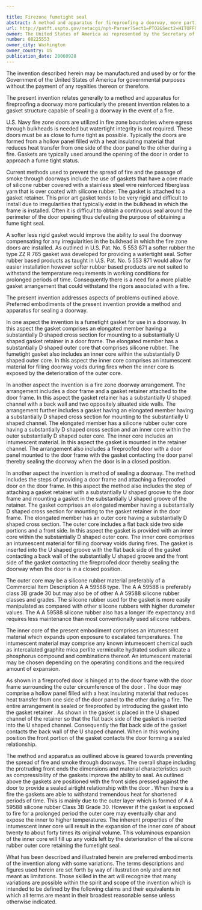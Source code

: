 ```yaml
---

title: Firezone fumetight seal
abstract: A method and apparatus for fireproofing a doorway, more particularly, the present invention relates to a gasket structure capable of sealing a doorway in the event of a fire. The gasket structure includes an outer silicon rubber core having a substantially D-shaped cross-section for mounting to a gasket retainer with a substantially U-shaped channel to a door frame. The gasket also includes an inner core of intumescent material within the outer core. The gasket is designed so that if the outer silicone rubber deteriorates because of fire, the intumescent material undergoes voluminous expansion to fill up voids left by the deterioration of the outer silicone rubber.
url: http://patft.uspto.gov/netacgi/nph-Parser?Sect1=PTO2&Sect2=HITOFF&p=1&u=%2Fnetahtml%2FPTO%2Fsearch-adv.htm&r=1&f=G&l=50&d=PALL&S1=08225553&OS=08225553&RS=08225553
owner: The United States of America as represented by the Secretary of the Navy
number: 08225553
owner_city: Washington
owner_country: US
publication_date: 20060928
---
```

The invention described herein may be manufactured and used by or for the Government of the United States of America for governmental purposes without the payment of any royalties thereon or therefore.

The present invention relates generally to a method and apparatus for fireproofing a doorway more particularly the present invention relates to a gasket structure capable of sealing a doorway in the event of a fire.

U.S. Navy fire zone doors are utilized in fire zone boundaries where egress through bulkheads is needed but watertight integrity is not required. These doors must be as close to fume tight as possible. Typically the doors are formed from a hollow panel filled with a heat insulating material that reduces heat transfer from one side of the door panel to the other during a fire. Gaskets are typically used around the opening of the door in order to approach a fume tight status.

Current methods used to prevent the spread of fire and the passage of smoke through doorways include the use of gaskets that have a core made of silicone rubber covered with a stainless steel wire reinforced fiberglass yarn that is over coated with silicone rubber. The gasket is attached to a gasket retainer. This prior art gasket tends to be very rigid and difficult to install due to irregularities that typically exist in the bulkhead in which the frame is installed. Often it is difficult to obtain a continuous seal around the perimeter of the door opening thus defeating the purpose of obtaining a fume tight seal.

A softer less rigid gasket would improve the ability to seal the doorway compensating for any irregularities in the bulkhead in which the fire zone doors are installed. As outlined in U.S. Pat. No. 5 553 871 a softer rubber the type ZZ R 765 gasket was developed for providing a watertight seal. Softer rubber based products as taught in U.S. Pat. No. 5 553 871 would allow for easier installation however softer rubber based products are not suited to withstand the temperature requirements in working conditions for prolonged periods of time. Consequently there is a need for a more pliable gasket arrangement that could withstand the rigors associated with a fire.

The present invention addresses aspects of problems outlined above. Preferred embodiments of the present invention provide a method and apparatus for sealing a doorway.

In one aspect the invention is a fumetight gasket for use in a doorway. In this aspect the gasket comprises an elongated member having a substantially D shaped cross section for mounting to a substantially U shaped gasket retainer in a door frame. The elongated member has a substantially D shaped outer core that comprises silicone rubber. The fumetight gasket also includes an inner core within the substantially D shaped outer core. In this aspect the inner core comprises an intumescent material for filling doorway voids during fires when the inner core is exposed by the deterioration of the outer core.

In another aspect the invention is a fire zone doorway arrangement. The arrangement includes a door frame and a gasket retainer attached to the door frame. In this aspect the gasket retainer has a substantially U shaped channel with a back wall and two oppositely situated side walls. The arrangement further includes a gasket having an elongated member having a substantially D shaped cross section for mounting to the substantially U shaped channel. The elongated member has a silicone rubber outer core having a substantially D shaped cross section and an inner core within the outer substantially D shaped outer core. The inner core includes an intumescent material. In this aspect the gasket is mounted in the retainer channel. The arrangement also includes a fireproofed door with a door panel mounted to the door frame with the gasket contacting the door panel thereby sealing the doorway when the door is in a closed position.

In another aspect the invention is method of sealing a doorway. The method includes the steps of providing a door frame and attaching a fireproofed door on the door frame. In this aspect the method also includes the step of attaching a gasket retainer with a substantially U shaped groove to the door frame and mounting a gasket in the substantially U shaped groove of the retainer. The gasket comprises an elongated member having a substantially D shaped cross section for mounting to the gasket retainer in the door frame. The elongated member has an outer core having a substantially D shaped cross section. The outer core includes a flat back side two side portions and a front side. In this aspect the gasket is provided with an inner core within the substantially D shaped outer core. The inner core comprises an intumescent material for filling doorway voids during fires. The gasket is inserted into the U shaped groove with the flat back side of the gasket contacting a back wall of the substantially U shaped groove and the front side of the gasket contacting the fireproofed door thereby sealing the doorway when the door is in a closed position.

The outer core may be a silicone rubber material preferably of a Commercial Item Description A A 59588 type. The A A 59588 is preferably class 3B grade 30 but may also be of other A A 59588 silicone rubber classes and grades. The silicone rubber used for the gasket is more easily manipulated as compared with other silicone rubbers with higher durometer values. The A A 59588 silicone rubber also has a longer life expectancy and requires less maintenance than most conventionally used silicone rubbers.

The inner core of the present embodiment comprises an intumescent material which expands upon exposure to escalated temperatures. The intumescent material may comprise any known intumescent chemical such as intercalated graphite mica perlite vermiculite hydrated sodium silicate a phosphorus compound and combinations thereof. An intumescent material may be chosen depending on the operating conditions and the required amount of expansion.

As shown in a fireproofed door is hinged at to the door frame with the door frame surrounding the outer circumference of the door . The door may comprise a hollow panel filled with a heat insulating material that reduces heat transfer from one side of the door panel to the other during a fire. The entire arrangement is sealed or fireproofed by introducing the gasket into the gasket retainer . As shown in the gasket is placed in the U shaped channel of the retainer so that the flat back side of the gasket is inserted into the U shaped channel. Consequently the flat back side of the gasket contacts the back wall of the U shaped channel. When in this working position the front portion of the gasket contacts the door forming a sealed relationship.

The method and apparatus as outlined above is geared towards preventing the spread of fire and smoke through doorways. The overall shape including the protruding front ends the dimensions and material characteristics such as compressibility of the gaskets improve the ability to seal. As outlined above the gaskets are positioned with the front sides pressed against the door to provide a sealed airtight relationship with the door . When there is a fire the gaskets are able to withstand tremendous heat for shortened periods of time. This is mainly due to the outer layer which is formed of A A 59588 silicone rubber Class 3B Grade 30. However if the gasket is exposed to fire for a prolonged period the outer core may eventually char and expose the inner to higher temperatures. The inherent properties of the intumescent inner core will result in the expansion of the inner core of about twenty to about forty times its original volume. This voluminous expansion of the inner core will fill up any voids left by the deterioration of the silicone rubber outer core retaining the fumetight seal.

What has been described and illustrated herein are preferred embodiments of the invention along with some variations. The terms descriptions and figures used herein are set forth by way of illustration only and are not meant as limitations. Those skilled in the art will recognize that many variations are possible within the spirit and scope of the invention which is intended to be defined by the following claims and their equivalents in which all terms are meant in their broadest reasonable sense unless otherwise indicated.

